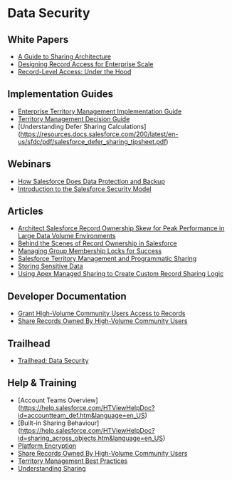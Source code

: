 # Data Security

## White Papers

* [A Guide to Sharing Architecture](http://resources.docs.salesforce.com/200/6/en-us/sfdc/pdf/sharing_architecture.pdf)
* [Designing Record Access for Enterprise Scale](https://resources.docs.salesforce.com/200/latest/en-us/sfdc/pdf/draes.pdf)
* [Record-Level Access: Under the Hood](https://resources.docs.salesforce.com/200/latest/en-us/sfdc/pdf/salesforce_record_access_under_the_hood.pdf)

## Implementation Guides

* [Enterprise Territory Management Implementation Guide](http://resources.docs.salesforce.com/200/12/en-us/sfdc/pdf/salesforce_implementing_territory_mgmt2_guide.pdf) 
* [Territory Management Decision Guide](https://resources.docs.salesforce.com/sfdc/pdf/tm_decision_guide.pdf)
* [Understanding Defer Sharing Calculations] (https://resources.docs.salesforce.com/200/latest/en-us/sfdc/pdf/salesforce_defer_sharing_tipsheet.pdf)

## Webinars

* [How Salesforce Does Data Protection and Backup](https://www.youtube.com/watch?v=VPwIeGJ3fQY)
* [Introduction to the Salesforce Security Model](https://www.youtube.com/watch?v=c1ccSXlVjXk)

## Articles
* [Architect Salesforce Record Ownership Skew for Peak Performance in Large Data Volume Environments](https://developer.salesforce.com/blogs/engineering/2012/06/architect-salesforce-record-ownership-skew-for-peak-performance-in-large-data-volume-environments.html)
* [Behind the Scenes of Record Ownership in Salesforce](https://developer.salesforce.com/blogs/engineering/2013/10/behind-the-scenes-of-record-ownership-in-salesforce.html)
* [Managing Group Membership Locks for Success](https://developer.salesforce.com/blogs/engineering/2012/09/%E2%80%9Cgroup-membership-operation-already-in-progress%E2%80%9D-%E2%80%93-managing-group-membership-locks-for-success.html)
* [Salesforce Territory Management and Programmatic Sharing](https://developer.salesforce.com/blogs/engineering/2013/03/salesforce-territory-management-and-programmatic-sharing.html)
* [Storing Sensitive Data](https://developer.salesforce.com/page/Secure_Coding_Storing_Secrets)
* [Using Apex Managed Sharing to Create Custom Record Sharing Logic](https://developer.salesforce.com/page/Using_Apex_Managed_Sharing_to_Create_Custom_Record_Sharing_Logic)

## Developer Documentation

* [Grant High-Volume Community Users Access to Records](https://developer.salesforce.com/docs/atlas.en-us.salesforce_communities_implementation.meta/salesforce_communities_implementation/networks_setting_light_users.htm)
* [Share Records Owned By High-Volume Community Users](https://developer.salesforce.com/docs/atlas.en-us.salesforce_communities_implementation.meta/salesforce_communities_implementation/networks_sharing_light_users.htm)

## Trailhead

* [Trailhead: Data Security](https://developer.salesforce.com/trailhead/en/module/data_security)

## Help & Training

* [Account Teams Overview] (https://help.salesforce.com/HTViewHelpDoc?id=accountteam_def.htm&language=en_US)
* [Built-in Sharing Behaviour] (https://help.salesforce.com/HTViewHelpDoc?id=sharing_across_objects.htm&language=en_US)
* [Platform Encryption](https://help.salesforce.com/HTViewHelpDoc?id=security_pe_overview.htm)
* [Share Records Owned By High-Volume Community Users](https://help.salesforce.com/apex/HTViewHelpDoc?id=networks_sharing_light_users.htm&language=en_US)
* [Territory Management Best Practices](http://help.salesforce.com/HTViewSolution?id=000220119&language=en_US)
* [Understanding Sharing](https://developer.salesforce.com/docs/atlas.en-us.apexcode.meta/apexcode/apex_bulk_sharing_understanding.htm)
